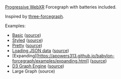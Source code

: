 [Progressive WebXR](https://blog.mozvr.com/progressive-webxr-ar-store/)
Forcegraph with batteries included.

Inspired by [three-forcegraph](https://github.com/vasturiano/three-forcegraph).

Examples:
- [Basic](https://apowers313.github.io/babylon-forcegraph/examples/basic.html) ([source](https://github.com/apowers313/babylon-forcegraph/blob/master/examples/basic.html))
- [Styled](https://apowers313.github.io/babylon-forcegraph/examples/styled.html) ([source](https://github.com/apowers313/babylon-forcegraph/blob/master/examples/styled.html))
- [Pretty](https://apowers313.github.io/babylon-forcegraph/examples/pretty.html) ([source](https://github.com/apowers313/babylon-forcegraph/blob/master/examples/pretty.html))
- [Loading JSON data](https://apowers313.github.io/babylon-forcegraph/examples/json_data.html) ([source](https://github.com/apowers313/babylon-forcegraph/blob/master/examples/json_data.html))
- [Expanding][https://apowers313.github.io/babylon-forcegraph/examples/expanding.html] ([source](https://github.com/apowers313/babylon-forcegraph/blob/master/examples/expanding.html))
- [D3 Graph Engine](https://apowers313.github.io/babylon-forcegraph/examples/graph_engine.html) ([source](https://github.com/apowers313/babylon-forcegraph/blob/master/examples/graph_engine.html))
- Large Graph (source)